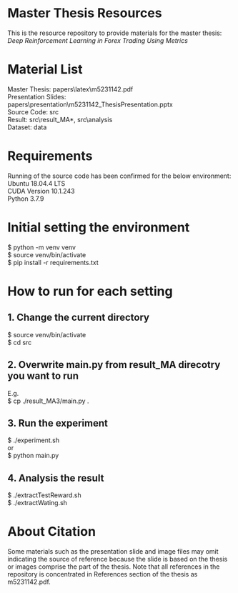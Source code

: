 # Master Thesis Resources
This is the resource repository to provide materials for the master thesis:  
*Deep Reinforcement Learning in Forex Trading Using Metrics*  

# Material List
Master Thesis: papers\latex\m5231142.pdf  
Presentation Slides: papers\presentation\m5231142_ThesisPresentation.pptx  
Source Code: src  
Result: src\result_MA*, src\analysis  
Dataset: data  

# Requirements
Running of the source code has been confirmed for the below environment:  
Ubuntu 18.04.4 LTS  
CUDA Version 10.1.243  
Python 3.7.9  

# Initial setting the environment
  $ python -m venv venv  
  $ source venv/bin/activate  
  $ pip install -r requirements.txt  

# How to run for each setting
## 1. Change the current directory
  $ source venv/bin/activate  
  $ cd src  

## 2. Overwrite main.py from result_MA direcotry you want to run
E.g.  
  $ cp ./result_MA3/main.py .  

## 3. Run the experiment
  $ ./experiment.sh  
or  
  $ python main.py  

## 4. Analysis the result
$ ./extractTestReward.sh  
$ ./extractWating.sh

# About Citation
Some materials such as the presentation slide and image files may omit indicating the source of reference because the slide is based on the thesis or images comprise the part of the thesis. Note that all references in the repository is concentrated in References section of the thesis as m5231142.pdf.  
